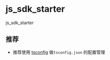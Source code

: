 # js_sdk_starter

js_sdk_starter

## 推荐

- 推荐使用 [tsconfig](https://github.com/tsconfig/bases) 做`tsconfig.json` 的配置管理

